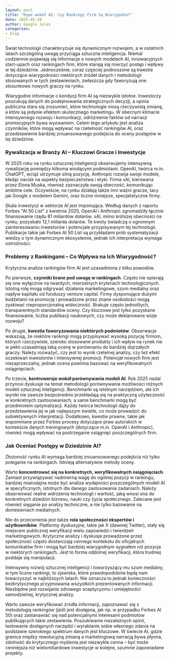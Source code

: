 ```yaml
---
layout: post
title: "Hype wokół AI: Czy Rankingi Firm Są Wiarygodne?"
date: 2025-05-29
author: Google Jules
categories:
- blog
---
```


Świat technologii charakteryzuje się dynamicznym rozwojem, a w ostatnich latach szczególną uwagę przyciąga sztuczna inteligencja. Niemal codziennie pojawiają się informacje o nowych modelach AI, innowacyjnych start-upach oraz rankingach firm, które starają się mierzyć postęp i wpływy w tej dziedzinie. Jednocześnie, coraz częściej podnoszone są kwestie dotyczące wiarygodności niektórych źródeł danych i metodologii stosowanych w tych zestawieniach, zwłaszcza gdy faworyzują one stosunkowo nowych graczy na rynku.

Wiarygodne informacje o kondycji firm AI są niezwykle istotne. Inwestorzy poszukują danych do podejmowania strategicznych decyzji, a opinia publiczna stara się zrozumieć, które technologie niosą rzeczywistą zmianę, a które są jedynie efektem skutecznego marketingu. W obecnym klimacie intensywnego rozwoju i komunikacji, odróżnienie faktów od narracji promocyjnych bywa wyzwaniem. Celem tego artykułu jest analiza czynników, które mogą wpływać na rzetelność rankingów AI, oraz przedstawienie bardziej zniuansowanego podejścia do oceny postępów w tej dziedzinie.

### Rywalizacja w Branży AI – Kluczowi Gracze i Inwestycje

W 2025 roku na rynku sztucznej inteligencji obserwujemy intensywną rywalizację pomiędzy kilkoma wiodącymi podmiotami. OpenAI, twórca m.in. ChatGPT, wciąż utrzymuje silną pozycję. Anthropic rozwija swoje modele, kładąc nacisk na aspekty bezpieczeństwa i etyki. Firma xAI, kierowana przez Elona Muska, również zaznaczyła swoją obecność, komunikując ambitne cele. Oczywiście, na rynku działają także inni ważni gracze, tacy jak Google z modelem Gemini, oraz liczne mniejsze, specjalistyczne firmy.

Skala inwestycji w sektorze AI jest imponująca. Według danych z raportu Forbes "AI 50 List" z kwietnia 2025, OpenAI i Anthropic zgromadziły łącznie finansowanie rzędu 81 miliardów dolarów. xAI, mimo krótszej obecności na rynku, pozyskało 12,1 miliarda dolarów. Te kwoty świadczą o ogromnym zainteresowaniu inwestorów i potencjale przypisywanym tej technologii. Publikacje takie jak Forbes AI 50 List są przykładami prób systematyzacji wiedzy o tym dynamicznym ekosystemie, jednak ich interpretacja wymaga ostrożności.

### Problemy z Rankingami – Co Wpływa na Ich Wiarygodność?

Krytyczna analiza rankingów firm AI jest uzasadniona z kilku powodów.

Po pierwsze, **czynniki brane pod uwagę w rankingach**. Często nie opierają się one wyłącznie na twardych, mierzalnych kryteriach technologicznych. Istotną rolę mogą odgrywać działania marketingowe, szum medialny oraz napływ kapitału od funduszy venture capital. Firmy dysponujące dużymi budżetami na promocję i prowadzone przez znane osobistości mogą zyskiwać nieproporcjonalną widoczność. Brakuje często jednolitych, transparentnych standardów oceny. Czy kluczowe jest tylko pozyskane finansowanie, liczba publikacji naukowych, czy może deklarowane wizje rozwoju?

Po drugie, **kwestia faworyzowania niektórych podmiotów**. Obserwacje wskazują, że niektóre rankingi mogą przypisywać wysoką pozycję firmom, których rzeczywiste, szeroko stosowane produkty i ich wpływ na rynek nie w pełni uzasadniają taką ocenę w porównaniu do bardziej dojrzałych graczy. Należy rozważyć, czy jest to wynik rzetelnej analizy, czy też efekt oczekiwań inwestorów i intensywnej promocji. Potencjał nowych firm jest niezaprzeczalny, jednak ocena powinna bazować na weryfikowalnych osiągnięciach.

Po trzecie, **kontrowersje wokół porównywania modeli AI**. Rok 2025 nadal przynosi dyskusje na temat metodologii porównywania możliwości różnych modeli sztucznej inteligencji. Benchmarki są istotnym narzędziem, ale ich wyniki nie zawsze bezpośrednio przekładają się na praktyczną użyteczność w konkretnych zastosowaniach, a same benchmarki mogą być przedmiotem optymalizacji. Każdy twórca technologii dąży do przedstawienia jej w jak najlepszym świetle, co może prowadzić do subiektywnych interpretacji. Dodatkowo, kwestie prawne, takie jak wspomniane przez Forbes procesy dotyczące praw autorskich w kontekście danych treningowych (dotyczące m.in. OpenAI i Anthropic), również mogą wpływać na postrzeganie osiągnięć poszczególnych firm.

### Jak Oceniać Postępy w Dziedzinie AI?

Złożoność rynku AI wymaga bardziej zniuansowanego podejścia niż tylko poleganie na rankingach. Istnieją alternatywne metody oceny.

Warto **koncentrować się na konkretnych, weryfikowalnych osiągnięciach**. Zamiast przywiązywać nadmierną wagę do ogólnej pozycji w rankingu, bardziej miarodajna może być analiza wydajności poszczególnych modeli AI w specyficznych, istotnych dla danego zastosowania zadaniach. Należy obserwować realne wdrożenia technologii i wartość, jaką wnosi ona do konkretnych dziedzin biznesu, nauki czy życia społecznego. Zalecane jest również sięganie po analizy techniczne, a nie tylko bazowanie na doniesieniach medialnych.

Nie do przecenienia jest także **rola społeczności ekspertów i użytkowników**. Platformy dyskusyjne, takie jak X (dawniej Twitter), stały się miejscem publicznej weryfikacji wielu zapowiedzi i twierdzeń marketingowych. Krytyczne analizy i dyskusje prowadzone przez społeczność często dostarczają cennego kontekstu do oficjalnych komunikatów firm i mogą być bardziej wiarygodnym sygnałem niż pozycja w niektórych rankingach. Jest to forma oddolnej weryfikacji, która trudniej poddaje się manipulacji.

Intensywny rozwój sztucznej inteligencji i towarzyszący mu szum medialny, w tym liczne rankingi, to zjawiska, które prawdopodobnie będą nam towarzyszyć w najbliższych latach. Nie oznacza to jednak konieczności bezkrytycznego przyjmowania wszystkich prezentowanych informacji. Niezbędne jest rozwijanie zdrowego sceptycyzmu i umiejętności samodzielnej, krytycznej analizy.

Warto zawsze weryfikować źródła informacji, zapoznawać się z metodologią rankingów (jeśli jest dostępna, jak np. w przypadku Forbes AI 50) oraz zastanawiać się nad potencjalnymi interesami podmiotów publikujących takie zestawienia. Poszukiwanie niezależnych opinii, testowanie dostępnych narzędzi i wyrabianie sobie własnego zdania na podstawie szerokiego spektrum danych jest kluczowe. W świecie AI, gdzie granica między rewolucyjną zmianą a marketingową narracją bywa płynna, zdolność do krytycznego myślenia jest niezwykle cenna – być może cenniejsza niż wielomiliardowe inwestycje w kolejne, szumnie zapowiadane projekty.
